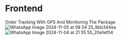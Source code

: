 # Frontend
Order Tracking With GPS And Monitoring The Package
![WhatsApp Image 2024-11-05 at 08 54 25_9bb344ea](https://github.com/user-attachments/assets/a923fe0a-db80-4d69-8071-9b6e77f5ca92)
![WhatsApp Image 2024-11-04 at 21 55 55_20e1ef04](https://github.com/user-attachments/assets/0d10e3c7-57f4-4a71-998c-14d96bc8d5d0)
